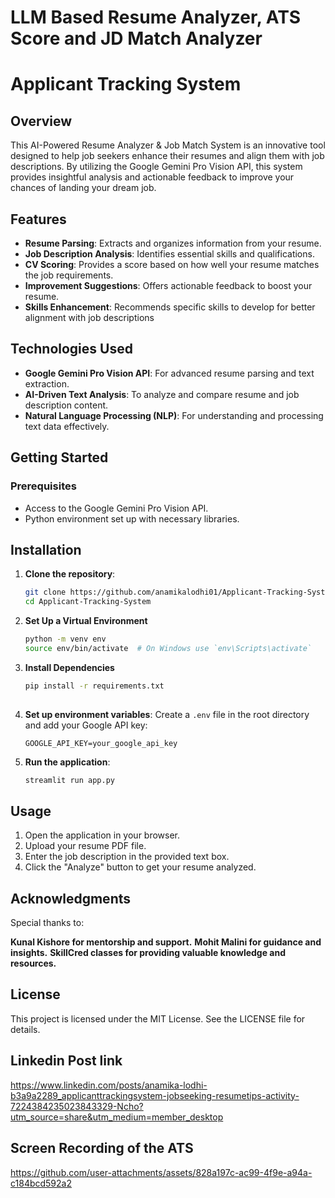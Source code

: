 # LLM Based Resume Analyzer, ATS Score and JD Match Analyzer

# Applicant Tracking System 

## Overview
This AI-Powered Resume Analyzer & Job Match System is an innovative tool designed to help job seekers enhance their resumes and align them with job descriptions. By utilizing the Google Gemini Pro Vision API, this system provides insightful analysis and actionable feedback to improve your chances of landing your dream job.

## Features
- **Resume Parsing**: Extracts and organizes information from your resume.
- **Job Description Analysis**: Identifies essential skills and qualifications.
- **CV Scoring**: Provides a score based on how well your resume matches the job requirements.
- **Improvement Suggestions**: Offers actionable feedback to boost your resume.
- **Skills Enhancement**: Recommends specific skills to develop for better alignment with job descriptions
  
## Technologies Used
- **Google Gemini Pro Vision API**: For advanced resume parsing and text extraction.
- **AI-Driven Text Analysis**: To analyze and compare resume and job description content.
- **Natural Language Processing (NLP)**: For understanding and processing text data effectively.
  
## Getting Started
### Prerequisites

- Access to the Google Gemini Pro Vision API.
- Python environment set up with necessary libraries.

## Installation
1. **Clone the repository**:
    ```bash
    git clone https://github.com/anamikalodhi01/Applicant-Tracking-System.git
    cd Applicant-Tracking-System
    ```

2. **Set Up a Virtual Environment**
   ```bash
   python -m venv env
   source env/bin/activate  # On Windows use `env\Scripts\activate`

3. **Install Dependencies**
   ```bash
   pip install -r requirements.txt
 
4. **Set up environment variables**:
    Create a `.env` file in the root directory and add your Google API key:
    ```
    GOOGLE_API_KEY=your_google_api_key
    ```

5. **Run the application**:
    ```bash
    streamlit run app.py
    ```

## Usage
1. Open the application in your browser.
2. Upload your resume PDF file.
3. Enter the job description in the provided text box.
4. Click the "Analyze" button to get your resume analyzed.

## Acknowledgments
Special thanks to:

**Kunal Kishore for mentorship and support.**
**Mohit Malini for guidance and insights.**
**SkillCred classes for providing valuable knowledge and resources.**

## License
This project is licensed under the MIT License. See the LICENSE file for details.

## Linkedin Post link 
https://www.linkedin.com/posts/anamika-lodhi-b3a9a2289_applicanttrackingsystem-jobseeking-resumetips-activity-7224384235023843329-Ncho?utm_source=share&utm_medium=member_desktop

## Screen Recording of the ATS
https://github.com/user-attachments/assets/828a197c-ac99-4f9e-a94a-c184bcd592a2



